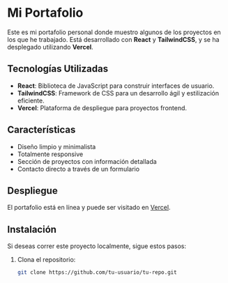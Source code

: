 # Mi Portafolio

Este es mi portafolio personal donde muestro algunos de los proyectos en los que he trabajado. Está desarrollado con **React** y **TailwindCSS**, y se ha desplegado utilizando **Vercel**.

## Tecnologías Utilizadas

- **React**: Biblioteca de JavaScript para construir interfaces de usuario.
- **TailwindCSS**: Framework de CSS para un desarrollo ágil y estilización eficiente.
- **Vercel**: Plataforma de despliegue para proyectos frontend.

## Características

- Diseño limpio y minimalista
- Totalmente responsive
- Sección de proyectos con información detallada
- Contacto directo a través de un formulario

## Despliegue

El portafolio está en línea y puede ser visitado en [Vercel](https://tu-url-de-vercel.vercel.app).

## Instalación

Si deseas correr este proyecto localmente, sigue estos pasos:

1. Clona el repositorio:
   ```bash
   git clone https://github.com/tu-usuario/tu-repo.git
